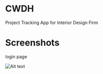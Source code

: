 # CWDH

Project Tracking App for Interior Design Firm

# Screenshots

login page

![Alt text](https://drive.google.com/file/d/1LkOLEhRPf-MCMssviCjX9-Y3R5dF_H5z/view?usp=sharing)




